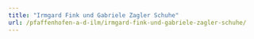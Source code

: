 ```yaml
---
title: "Irmgard Fink und Gabriele Zagler Schuhe"
url: /pfaffenhofen-a-d-ilm/irmgard-fink-und-gabriele-zagler-schuhe/
---
```

